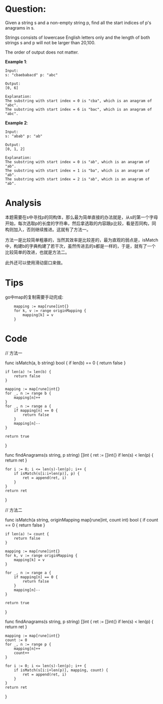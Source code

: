# Question:

Given a string s and a non-empty string p, find all the start indices of p's anagrams in s.

Strings consists of lowercase English letters only and the length of both strings s and p will not be larger than 20,100.

The order of output does not matter.

**Example 1**:
```
Input:
s: "cbaebabacd" p: "abc"

Output:
[0, 6]

Explanation:
The substring with start index = 0 is "cba", which is an anagram of "abc".
The substring with start index = 6 is "bac", which is an anagram of "abc".
```

**Example 2**:

```
Input:
s: "abab" p: "ab"

Output:
[0, 1, 2]

Explanation:
The substring with start index = 0 is "ab", which is an anagram of "ab".
The substring with start index = 1 is "ba", which is an anagram of "ab".
The substring with start index = 2 is "ab", which is an anagram of "ab".
```

# Analysis

本题需要在s中寻找p的同构体，那么最为简单直接的办法就是，从s的第一个字母开始，每次选取p的长度的字符串，然后拿选取的内容跟p比较，看是否同构，同构则加入，否则继续推进。这就有了方法一。

方法一是比较简单粗暴的，当然其效率是比较差的，最为直观的弱点是，isMatch中，构建b的字典构建了若干次，虽然传进去的s都是一样的，于是，就有了一个比较简单的改进，也就是方法二。

此外还可以使用滑动窗口来做。

# Tips

go中map的复制需要手动完成:

```
	mapping := map[rune]int{}
	for k, v := range originMapping {
		mapping[k] = v
	}
 ```


# Code

// 方法一

func isMatch(a, b string) bool {
	if len(b) == 0 {
		return false
	}

	if len(a) != len(b) {
		return false
	}

	mapping := map[rune]int{}
	for _, n := range b {
		mapping[n]++
	}
	for _, n := range a {
		if mapping[n] == 0 {
			return false
		}
		mapping[n]--
	}

	return true
}

func findAnagrams(s string, p string) []int {
	ret := []int{}
	if len(s) < len(p) {
		return ret
	}

	for i := 0; i <= len(s)-len(p); i++ {
		if isMatch(s[i:i+len(p)], p) {
			ret = append(ret, i)
		}
	}
	return ret
}


// 方法二

func isMatch(a string, originMapping map[rune]int, count int) bool {
	if count == 0 {
		return false
	}

	if len(a) != count {
		return false
	}

	mapping := map[rune]int{}
	for k, v := range originMapping {
		mapping[k] = v
	}

	for _, n := range a {
		if mapping[n] == 0 {
			return false
		}
		mapping[n]--
	}

	return true
}

func findAnagrams(s string, p string) []int {
	ret := []int{}
	if len(s) < len(p) {
		return ret
	}

	mapping := map[rune]int{}
	count := 0
	for _, n := range p {
		mapping[n]++
		count++
	}

	for i := 0; i <= len(s)-len(p); i++ {
		if isMatch(s[i:i+len(p)], mapping, count) {
			ret = append(ret, i)
		}
	}
	return ret
}
